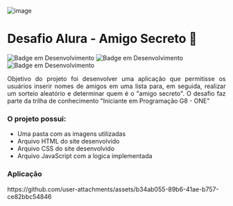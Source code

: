 ![image](https://github.com/user-attachments/assets/22684137-a815-487d-beb3-d4c9b7293a1a)
# Desafio Alura - Amigo Secreto 🐝
![Badge em Desenvolvimento](https://img.shields.io/badge/status-finalizado-yellow)
![Badge em Desenvolvimento](https://img.shields.io/badge/linguagem-JavaScript-blue)
![Badge em Desenvolvimento]( https://img.shields.io/badge/%20ALURA%20-8A2BE2)

<p align="justify">Objetivo do projeto foi desenvolver uma aplicação que permitisse os usuários inserir nomes de amigos em uma lista para, em seguida, realizar um sorteio aleatório e determinar quem é o "amigo secreto". O desafio faz parte da trilha de conhecimento "Iniciante em Programação G8 - ONE"</p>
<h3> O projeto possui: </h3>
<ul>
  <li>Uma pasta com as imagens utilizadas</li>
  <li>Arquivo HTML do site desenvolvido</li>
  <li>Arquivo CSS do site desenvolvido </li>
  <li>Arquivo JavaScript com a logica implementada</li>
</ul>

<h3>Aplicação</h3>
https://github.com/user-attachments/assets/b34ab055-89b6-41ae-b757-ce82bbc54846


